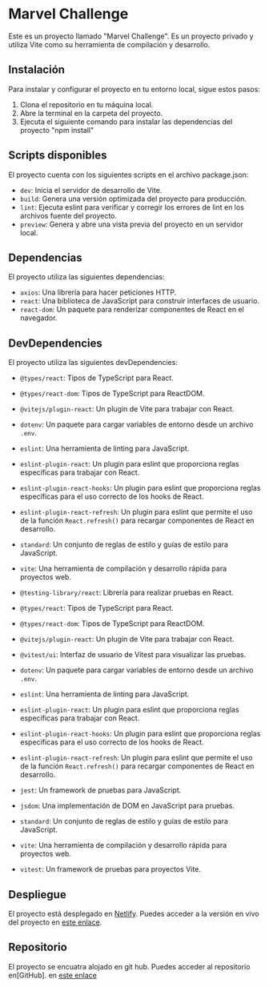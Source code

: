# Marvel Challenge

Este es un proyecto llamado "Marvel Challenge". Es un proyecto privado y utiliza Vite como su herramienta de compilación y desarrollo.

## Instalación

Para instalar y configurar el proyecto en tu entorno local, sigue estos pasos:

1. Clona el repositorio en tu máquina local.
2. Abre la terminal en la carpeta del proyecto.
3. Ejecuta el siguiente comando para instalar las dependencias del proyecto "npm install"

## Scripts disponibles

El proyecto cuenta con los siguientes scripts en el archivo package.json:

- `dev`: Inicia el servidor de desarrollo de Vite.
- `build`: Genera una versión optimizada del proyecto para producción.
- `lint`: Ejecuta eslint para verificar y corregir los errores de lint en los archivos fuente del proyecto.
- `preview`: Genera y abre una vista previa del proyecto en un servidor local.

## Dependencias

El proyecto utiliza las siguientes dependencias:

- `axios`: Una librería para hacer peticiones HTTP.
- `react`: Una biblioteca de JavaScript para construir interfaces de usuario.
- `react-dom`: Un paquete para renderizar componentes de React en el navegador.

## DevDependencies

El proyecto utiliza las siguientes devDependencies:

- `@types/react`: Tipos de TypeScript para React.
- `@types/react-dom`: Tipos de TypeScript para ReactDOM.
- `@vitejs/plugin-react`: Un plugin de Vite para trabajar con React.
- `dotenv`: Un paquete para cargar variables de entorno desde un archivo `.env`.
- `eslint`: Una herramienta de linting para JavaScript.
- `eslint-plugin-react`: Un plugin para eslint que proporciona reglas específicas para trabajar con React.
- `eslint-plugin-react-hooks`: Un plugin para eslint que proporciona reglas específicas para el uso correcto de los hooks de React.
- `eslint-plugin-react-refresh`: Un plugin para eslint que permite el uso de la función `React.refresh()` para recargar componentes de React en desarrollo.
- `standard`: Un conjunto de reglas de estilo y guías de estilo para JavaScript.
- `vite`: Una herramienta de compilación y desarrollo rápida para proyectos web.

- `@testing-library/react`: Librería para realizar pruebas en React.
- `@types/react`: Tipos de TypeScript para React.
- `@types/react-dom`: Tipos de TypeScript para ReactDOM.
- `@vitejs/plugin-react`: Un plugin de Vite para trabajar con React.
- `@vitest/ui`: Interfaz de usuario de Vitest para visualizar las pruebas.
- `dotenv`: Un paquete para cargar variables de entorno desde un archivo `.env`.
- `eslint`: Una herramienta de linting para JavaScript.
- `eslint-plugin-react`: Un plugin para eslint que proporciona reglas específicas para trabajar con React.
- `eslint-plugin-react-hooks`: Un plugin para eslint que proporciona reglas específicas para el uso correcto de los hooks de React.
- `eslint-plugin-react-refresh`: Un plugin para eslint que permite el uso de la función `React.refresh()` para recargar componentes de React en desarrollo.
- `jest`: Un framework de pruebas para JavaScript.
- `jsdom`: Una implementación de DOM en JavaScript para pruebas.
- `standard`: Un conjunto de reglas de estilo y guías de estilo para JavaScript.
- `vite`: Una herramienta de compilación y desarrollo rápida para proyectos web.
- `vitest`: Un framework de pruebas para proyectos Vite.

## Despliegue
El proyecto está desplegado en [Netlify](https://www.netlify.com/). Puedes acceder a la versión en vivo del proyecto en [este enlace](https://elegant-bavarois-530cef.netlify.app/).

## Repositorio
El proyecto se encuatra alojado en git hub. Puedes acceder al repositorio en[GitHub]. en [este enlace](https://github.com/AncizarTorres19/marvel-challenge)